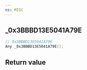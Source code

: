 ```yaml
---
ns: MISC
---
```

## _0x3BBBD13E5041A79E

```c
// 0x3BBBD13E5041A79E
Any _0x3BBBD13E5041A79E();
```


## Return value
